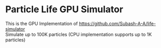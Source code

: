 # Particle Life GPU Simulator
This is the GPU Implementation of https://github.com/Subash-A-A/life-simulator  
Simulate up to 100K particles (CPU implementation supports up to 1K particles)
